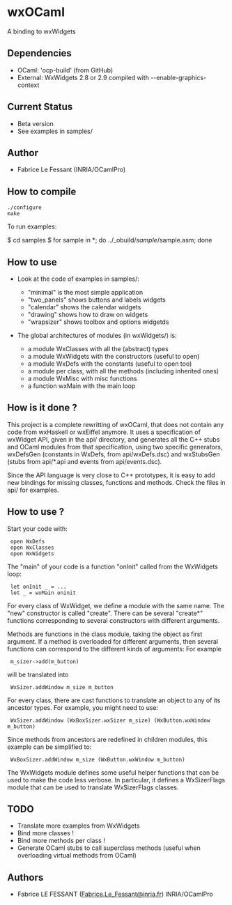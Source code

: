 # wxOCaml

A binding to wxWidgets

## Dependencies

* OCaml: 'ocp-build' (from GitHub)
* External: WxWidgets 2.8 or 2.9
    compiled with --enable-graphics-context

## Current Status

* Beta version
* See examples in samples/

## Author

* Fabrice Le Fessant (INRIA/OCamlPro)

## How to compile

    ./configure
    make

 To run examples:

  $ cd samples
  $ for sample in *; do ../_obuild/$sample/$sample.asm; done

## How to use

* Look at the code of examples in samples/:
    * "minimal" is the most simple application
    * "two_panels" shows buttons and labels widgets
    * "calendar" shows the calendar widgets
    * "drawing" shows how to draw on widgets
    * "wrapsizer" shows toolbox and options widgetds

* The global architectures of modules (in wxWidgets/) is:
  * a module WxClasses with all the (abstract) types
  * a module WxWidgets with the constructors (useful to open)
  * a module WxDefs with the constants (useful to open too)
  * a module per class, with all the methods (including inherited ones)
  * a module WxMisc with misc functions
  * a function wxMain with the main loop

## How is it done ?

This project is a complete rewritting of wxOCaml, that does not contain
 any code from wxHaskell or wxEiffel anymore. It uses a specification of
 wxWidget API, given in the api/ directory, and generates all the C++ stubs
 and OCaml modules from that specification, using two specific generators,
 wxDefsGen (constants in WxDefs, from api/wxDefs.dsc) and wxStubsGen
 (stubs from api/*.api and events from api/events.dsc).

Since the API language is very close to C++ prototypes, it is easy to
add new bindings for missing classes, functions and methods. Check
the files in api/ for examples.

## How to use ?

Start your code with:

     open WxDefs
     open WxClasses
     open WxWidgets

The "main" of your code is a function "onInit" called from the WxWidgets loop:

     let onInit _ = ...
     let _ = wxMain oninit

For every class of WxWidget, we define a module with the same name. The "new"
constructor is called "create". There can be several "create*" functions
corresponding to several constructors with different arguments.

Methods are functions in the class module, taking the object as first argument.
If a method is overloaded for different arguments, then several functions
can correspond to the different kinds of arguments:
For example 

     m_sizer->add(m_button)

will be translated into 

     WxSizer.addWindow m_size m_button

For every class, there are cast functions to translate an object to any 
of its ancestor types. For example, you might need to use:

     WxSizer.addWindow (WxBoxSizer.wxSizer m_size) (WxButton.wxWindow m_button)

Since methods from ancestors are redefined in children modules, this example
can be simplified to:

     WxBoxSizer.addWindow m_size (WxButton.wxWindow m_button)

The WxWidgets module defines some useful helper functions that can be
used to make the code less verbose. In particular, it defines a WxSizerFlags
module that can be used to translate WxSizerFlags classes.

## TODO

* Translate more examples from WxWidgets
* Bind more classes !
* Bind more methods per class !
* Generate OCaml stubs to call superclass methods (useful when overloading
    virtual methods from OCaml)

## Authors

* Fabrice LE FESSANT (Fabrice.Le_Fessant@inria.fr) INRIA/OCamlPro
